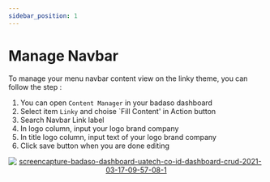 ```yaml
---
sidebar_position: 1
---
```


# Manage Navbar

To manage your menu navbar content view on the linky theme, you can follow the step :
1. You can open `Content Manager` in your badaso dashboard
2. Select item `Linky` and choise `Fill Content' in Action button
3. Search Navbar Link label
4. In logo column, input your logo brand company
5. In title logo column, input text of your logo brand company
6. Click save button when you are done editing

<p align="center">
  <a href="https://badaso-docs.uatech.co.id/">
    <img src="http://localhost:3000/img/navbar-content.png" alt="screencapture-badaso-dashboard-uatech-co-id-dashboard-crud-2021-03-17-09-57-08-1" />
  </a>
</p>
